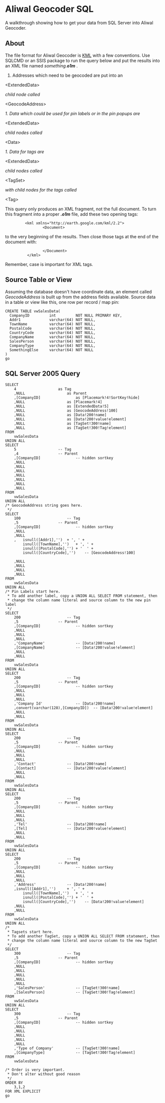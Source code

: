 # Aliwal Geocoder SQL #

A walkthrough showing how to get your data from SQL Server into Aliwal Geocoder.

## About ##
The file format for Aliwal Geocoder is [KML](http://code.google.com/apis/kml/documentation/) with a few conventions.
Use SQLCMD or an SSIS package to run the query below and put the results into an XML file named _something.**o1m**_ .

  1. Addresses which need to be geocoded are put into an 

&lt;ExtendedData&gt;

_child node called_

&lt;GeocodeAddress&gt;

_1. Data which could be used for pin labels or in the pin popups are_

&lt;ExtendedData&gt;

_child nodes called_

&lt;Data&gt;

_1. Data for tags are_

&lt;ExtendedData&gt;

_child nodes called_

&lt;TagSet&gt;

_with child nodes for the tags called_

&lt;Tag&gt;



This query only produces an XML fragment, not the full document.
To turn this fragment into a proper _**.o1m**_ file, add these two opening tags:
```
         <kml xmlns="http://earth.google.com/kml/2.2">
                 <Document>
```
to the very beginning of the results.
Then close those tags at the end of the document with:
```
                 </Document>
          </kml>
```
Remember, case is important for XML tags.


## Source Table or View ##
Assuming the database doesn't have coordinate data, an element called _GeocodeAddress_ is built up from the address fields available.
Source data in a table or view like this, one row per record / map pin:
```
CREATE TABLE vwSalesData(
  CompanyID         int         NOT NULL PRIMARY KEY,
  Addr1             varchar(64) NOT NULL,
  TownName          varchar(64) NOT NULL,
  PostalCode        varchar(64) NOT NULL,
  CountryCode       varchar(64) NOT NULL,
  CompanyName       varchar(64) NOT NULL,
  SalesPerson       varchar(64) NOT NULL,
  CompanyType       varchar(64) NOT NULL,
  SomethingElse     varchar(64) NOT NULL
)
go
```


## SQL Server 2005 Query ##
```
SELECT 
	4 					as Tag
	,NULL 					as Parent
	,[CompanyID] 				as [Placemark!4!SortKey!hide]
	,NULL 					as [Placemark!4]
	,NULL 					as [ExtendedData!5]
	,NULL 					as [GeocodeAddress!100]
	,NULL 					as [Data!200!name]
	,NULL 					as [Data!200!value!element]
	,NULL 					as [TagSet!300!name]
	,NULL 					as [TagSet!300!Tag!element]
FROM 
	vwSalesData
UNION ALL
SELECT
	5 					-- Tag
	,4 					-- Parent
	,[CompanyID] 				-- hidden sortkey
	,NULL
	,NULL
	,NULL
	,NULL
	,NULL
	,NULL
	,NULL
FROM 
	vwSalesData
UNION ALL
/* GeocodeAddress string goes here.
 */
SELECT
	100 					-- Tag
	,5 					-- Parent
	,[CompanyID] 				-- hidden sortkey
	,NULL
	,NULL
	, 	isnull([Addr1],'') 	+ ', ' +
		isnull([TownName],'')	+ ', ' +
		isnull([PostalCode],'')	+ '  ' +
		isnull([CountryCode],'') 	-- [GeocodeAddress!100]
		
	,NULL
	,NULL
	,NULL
	,NULL
FROM
	vwSalesData
UNION ALL
/* Pin Labels start here.
 * To add another label, copy a UNION ALL SELECT FROM statement, then
 * change the column name literal and source column to the new pin label
 */
SELECT
	200 					-- Tag
	,5 					-- Parent
	,[CompanyID] 				-- hidden sortkey
	,NULL 		
	,NULL 		
	,NULL		
	,'CompanyName' 				-- [Data!200!name]
	,[CompanyName] 				-- [Data!200!value!element]
	,NULL 	
	,NULL	
FROM
	vwSalesData
UNION ALL
SELECT
	200 					-- Tag
	,5 					-- Parent
	,[CompanyID] 				-- hidden sortkey
	,NULL 		
	,NULL 		
	,NULL		
	,'Company Id' 				-- [Data!200!name]
	,convert(varchar(128),[CompanyID]) 	-- [Data!200!value!element]
	,NULL 		
	,NULL
FROM
	vwSalesData
UNION ALL
SELECT
	200 					-- Tag
	,5 					-- Parent
	,[CompanyID] 				-- hidden sortkey
	,NULL 		
	,NULL 		
	,NULL		
	,'Contact' 				-- [Data!200!name]
	,[Contact] 				-- [Data!200!value!element]
	,NULL 		
	,NULL
FROM
	vwSalesData
UNION ALL
SELECT
	200 					-- Tag
	,5 					-- Parent
	,[CompanyID] 				-- hidden sortkey
	,NULL 		
	,NULL 		
	,NULL		
	,'Tel' 					-- [Data!200!name]
	,[Tel] 					-- [Data!200!value!element]
	,NULL 		
	,NULL
FROM
	vwSalesData
UNION ALL
SELECT
	200 					-- Tag
	,5 					-- Parent
	,[CompanyID] 				-- hidden sortkey
	,NULL 		
	,NULL 		
	,NULL		
	,'Address' 				-- [Data!200!name]
	,isnull([Addr1],'') 	+ ', ' +
		isnull([TownName],'')	+ ', ' +
		isnull([PostalCode],'')	+ '  ' +
		isnull([CountryCode],'') 	-- [Data!200!value!element]
	,NULL 		
	,NULL
FROM
	vwSalesData
UNION ALL
/* 
 * Tagsets start here.
 * To add another TagSet, copy a UNION ALL SELECT FROM statement, then
 * change the column name literal and source column to the new TagSet
 */
SELECT
	300 					-- Tag
	,5 					-- Parent
	,[CompanyID] 				-- hidden sortkey
	,NULL 		
	,NULL 		
	,NULL		
	,NULL 		
	,NULL 		
	,'SalesPerson' 				-- [TagSet!300!name]
	,[SalesPerson] 				-- [TagSet!300!Tag!element]
FROM
	vwSalesData
UNION ALL	
SELECT
	300 					-- Tag
	,5 					-- Parent
	,[CompanyID] 				-- hidden sortkey
	,NULL 		
	,NULL 		
	,NULL		
	,NULL 		
	,NULL 		
	,'Type of Company' 			-- [TagSet!300!name]
	,[CompanyType] 				-- [TagSet!300!Tag!element]
FROM
	vwSalesData
	
/* Order is very important. 
 * Don't alter without good reason 
 */
ORDER BY
	3,1,2
FOR XML EXPLICIT
go	
```